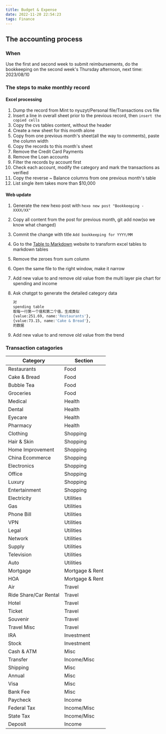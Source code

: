 ```yaml
---
title: Budget & Expense
date: 2022-11-20 22:54:23
tags: Finance
---
```


## The accounting process

### When

Use the first and second week to submit reimbursements, do the bookkeeping on the second week's Thursday afternoon, next time: 2023/08/10

### The steps to make monthly record

#### Excel processing

1. Dump the record from Mint to nyuzyt/Personal file/Transactions cvs file
1. Insert a line in overall sheet prior to the previous record, then `insert the copied cells`
1. Copy the cvs tables content, without the header
1. Create a new sheet for this month alone
1. Copy from one previous month's sheet(all the way to comments), paste the column width
1. Copy the records to this month's sheet
1. Remove the Credit Card Payments
1. Remove the Loan accounts
1. Filter the records by account first
1. Check each account, modify the category and mark the transactions as verified
1. Copy the reverse ~ Balance columns from one previous month's table
1. List single item takes more than $10,000

#### Web update

1. Generate the new hexo post with `hexo new post "Bookkeeping - XXXX/XX"`
1. Copy all content from the post for previous month, git add now(so we know what changed)
1. Commit the change with title `Add bookkeeping for YYYY/MM`
1. Go to the [Table to Markdown](https://tabletomarkdown.com/convert-spreadsheet-to-markdown/) website to transform excel tables to markdown tables
1. Remove the zeroes from sum column
1. Open the same file to the right window, make it narrow
1. Add new value to and remove old value from the multi layer pie chart for spending and income
1. Ask chatgpt to generate the detailed category data

    ```bash
    对
    spending table
    取每一行第一个值和第二个值，生成类似
    {value:251.69, name:'Restaurants'},
    {value:73.15, name:'Cake & Bread'},
    的数据
    ```

1. Add new value to and remove old value from the trend

### Transaction catagories

| Category              | Section         |
| ----------------      | --------------- |
| Restaurants           | Food            |
| Cake & Bread          | Food            |
| Bubble Tea            | Food            |
| Groceries             | Food            |
| Medical               | Health          |
| Dental                | Health          |
| Eyecare               | Health          |
| Pharmacy              | Health          |
| Clothing              | Shopping        |
| Hair & Skin           | Shopping        |
| Home Improvement      | Shopping        |
| China Ecommerce       | Shopping        |
| Electronics           | Shopping        |
| Office                | Shopping        |
| Luxury                | Shopping        |
| Entertainment         | Shopping        |
| Electricity           | Utilities       |
| Gas                   | Utilities       |
| Phone Bill            | Utilities       |
| VPN                   | Utilities       |
| Legal                 | Utilities       |
| Network               | Utilities       |
| Supply                | Utilities       |
| Television            | Utilities       |
| Auto                  | Utilities       |
| Mortgage              | Mortgage & Rent |
| HOA                   | Mortgage & Rent |
| Air                   | Travel          |
| Ride Share/Car Rental | Travel          |
| Hotel                 | Travel          |
| Ticket                | Travel          |
| Souvenir              | Travel          |
| Travel Misc           | Travel          |
| IRA                   | Investment      |
| Stock                 | Investment      |
| Cash & ATM            | Misc            |
| Transfer              | Income/Misc     |
| Shipping              | Misc            |
| Annual                | Misc            |
| Visa                  | Misc            |
| Bank Fee              | Misc            |
| Paycheck              | Income          |
| Federal Tax           | Income/Misc     |
| State Tax             | Income/Misc     |
| Deposit               | Income          |

